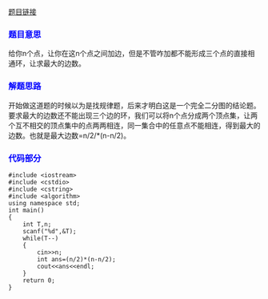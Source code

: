 [题目链接](https://vjudge.net/contest/172026#problem/G)

### <font color=blue>**题目意思**</font>
给你n个点，让你在这n个点之间加边，但是不管咋加都不能形成三个点的直接相通环，让求最大的边数。

### <font color=blue>**解题思路**</font>

开始做这道题的时候以为是找规律题，后来才明白这是一个完全二分图的结论题。要求最大的边数还不能出现三个边的环，我们可以将n个点分成两个顶点集，让两个互不相交的顶点集中的点两两相连，同一集合中的任意点不能相连，得到最大的边数。也就是最大边数=n/2/*(n-n/2)。

### <font color=blue>**代码部分**</font>

```
#include <iostream>
#include <cstdio>
#include <cstring>
#include <algorithm>
using namespace std;
int main()
{
    int T,n;
    scanf("%d",&T);
    while(T--)
    {
        cin>>n;
        int ans=(n/2)*(n-n/2);
        cout<<ans<<endl;
    }
    return 0;
}
```
